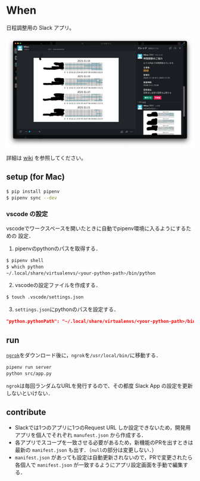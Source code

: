 # When

日程調整用の Slack アプリ。

![](./docs/sample.png)

詳細は [wiki](https://github.com/yuji96/slack-app-when/wiki) を参照してください。

## setup (for Mac)
```zsh
$ pip install pipenv
$ pipenv sync --dev
```
### vscode の設定
vscodeでワークスペースを開いたときに自動でpipenv環境に入るようにするための
設定．
1. pipenvのpythonのパスを取得する．
```zsh
$ pipenv shell
$ which python
~/.local/share/virtualenvs/<your-python-path>/bin/python
```
2. vscodeの設定ファイルを作成する．
```zsh
$ touch .vscode/settings.json
```
3. `settings.json`にpythonのパスを設定する．
```json
"python.pythonPath": "~/.local/share/virtualenvs/<your-python-path>/bin/python",
```

## run
[`ngrok`](https://ngrok.com/download)をダウンロード後に，`ngrok`を`/usr/local/bin/`に移動する．

```zsh
pipenv run server
python src/app.py
```
`ngrok`は毎回ランダムなURLを発行するので、その都度 Slack App の設定を更新しないといけない．

## contribute
- Slackでは1つのアプリに1つのRequest URL しか設定できないため，開発用アプリを個人でそれぞれ `manufest.json` から作成する．
- 各アプリでスコープを一致させる必要があるため，新機能のPRを出すときは最新の `manifest.json` も出す．（`null`の部分は変更しない．）
- `manifest.json` があっても設定は自動更新されないので，PRで変更されたら各個人で `manifest.json` が一致するようにアプリ設定画面を手動で編集する．
